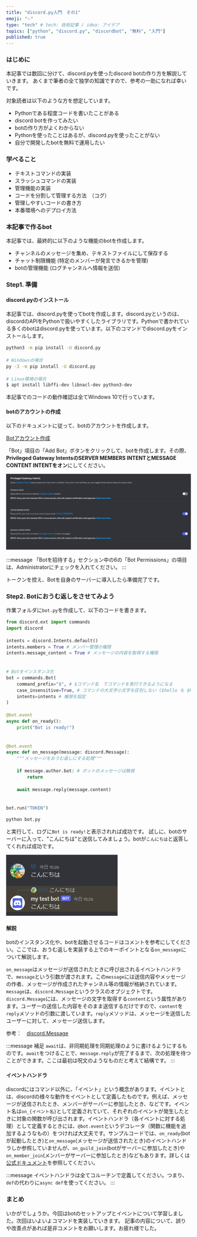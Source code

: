 ```yaml
---
title: "discord.py入門　その1"
emoji: "✨"
type: "tech" # tech: 技術記事 / idea: アイデア
topics: ["python", "discord.py", "discordbot", "無料", "入門"]
published: true
---
```


### はじめに

本記事では数回に分けて、discord.pyを使ったdiscord botの作り方を解説していきます。
あくまで筆者の全て独学の知識ですので、参考の一助になれば幸いです。

対象読者は以下のような方を想定しています。

- Pythonである程度コードを書いたことがある
- discord botを作ってみたい
- botの作り方がよくわからない
- Pythonを使ったことはあるが、discord.pyを使ったことがない
- 自分で開発したbotを無料で運用したい


### 学べること

- テキストコマンドの実装
- スラッシュコマンドの実装
- 管理機能の実装
- コードを分割して管理する方法　（コグ）
- 管理しやすいコードの書き方
- 本番環境へのデプロイ方法


### 本記事で作るbot

本記事では、最終的に以下のような機能のbotを作成します。

- チャンネルのメッセージを集め、テキストファイルにして保存する
- チャット制限機能 (特定のメンバーが発言できるかを管理)
- botの管理機能 (ログチャンネルへ情報を送信)


### Step1. 準備

#### discord.pyのインストール

本記事では、discord.pyを使ってbotを作成します。discord.pyというのは、discordのAPIをPythonで扱いやすくしたライブラリです。Pythonで書かれている多くのbotはdiscord.pyを使っています。以下のコマンドでdiscord.pyをインストールします。

```bash
python3 -m pip install -U discord.py

# Windowsの場合
py -3 -m pip install -U discord.py

# Linux環境の場合
$ apt install libffi-dev libnacl-dev python3-dev
```

本記事でのコードの動作確認は全てWindows 10で行っています。

#### botのアカウントの作成

以下のドキュメントに従って、botのアカウントを作成します。

[Botアカウント作成](https://discordpy.readthedocs.io/ja/latest/discord.html#)

「Bot」項目の「Add Bot」ボタンをクリックして、botを作成します。その際、**Privileged Gateway IntentsのSERVER MEMBERS INTENTとMESSAGE CONTENT INTENTをオン**にしてください。

![](/images/bot-tutorial-1/intents.jpg)

:::message
「Botを招待する」セクション中の6の「Bot Permissions」の項目は、Administratorにチェックを入れてください。
:::

トークンを控え、Botを自身のサーバーに導入したら準備完了です。

### Step2. Botにおうむ返しをさせてみよう

作業フォルダに`bot.py`を作成して、以下のコードを書きます。

```python
from discord.ext import commands
import discord

intents = discord.Intents.default()
intents.members = True # メンバー管理の権限
intents.message_content = True # メッセージの内容を取得する権限


# Botをインスタンス化
bot = commands.Bot(
    command_prefix="$", # $コマンド名　でコマンドを実行できるようになる
    case_insensitive=True, # コマンドの大文字小文字を区別しない ($hello も $Hello も同じ!)
    intents=intents # 権限を設定
)

@bot.event
async def on_ready():
    print("Bot is ready!")


@bot.event
async def on_message(message: discord.Message):
    """メッセージをおうむ返しにする処理"""

    if message.author.bot: # ボットのメッセージは無視
        return

    await message.reply(message.content)


bot.run("TOKEN")
```

```bash
python bot.py
```

と実行して、ログに`Bot is ready!`と表示されれば成功です。
試しに、botのサーバーに入って、"こんにちは"と送信してみましょう。botが`こんにちは`と返答してくれれば成功です。

![](/images/bot-tutorial-1/reply.jpg)

#### 解説

botのインスタンス化や、botを起動させるコードはコメントを参考にしてください。ここでは、おうむ返しを実装する上でのキーポイントとなる`on_message`について解説します。

`on_message`はメッセージが送信されたときに呼び出されるイベントハンドラで、`message`という引数が渡されます。この`message`には送信内容やメッセージの作者、メッセージが作成されたチャンネル等の情報が格納されています。`message`は、`discord.Message`というクラスのオブジェクトです。`discord.Message`には、メッセージの文字を取得する`content`という属性があります。ユーザーの送信した内容をそのまま送信するだけですので、`content`を`reply`メソッドの引数に渡しています。`reply`メソッドは、メッセージを送信したユーザーに対して、メッセージ送信します。

参考：　[discord.Message](https://discordpy.readthedocs.io/ja/latest/api.html#discord.Message)

:::message
補足
`await`は、非同期処理を同期処理のように書けるようにするものです。`await`をつけることで、`message.reply`が完了するまで、次の処理を待つことができます。ここは最初は呪文のようなものだと考えて結構です。
:::

#### イベントハンドラ

discordにはコマンド以外に、「イベント」という概念があります。イベントとは、discordの様々な動作をイベントとして定義したものです。例えば、メッセージが送信されたとき、メンバーがサーバーに参加したとき、などです。イベント名は`on_{イベント名}`として定義されていて、それぞれのイベントが発生したときに対象の関数が呼び出されます。イベントハンドラ（各イベントに対する処理）として定義するときには、`@bot.event`というデコレータ（関数に機能を追加するようなもの）をつければ大丈夫です。サンプルコードでは、`on_ready`(botが起動したとき)と`on_message`(メッセージが送信されたとき)のイベントハンドラしか参照していませんが、`on_guild_join`(botがサーバーに参加したとき)や`on_member_join`(メンバーがサーバーに参加したとき)などもあります。詳しくは[公式ドキュメント](https://discordpy.readthedocs.io/ja/latest/api.html#event-reference)を参照してください。

:::message
イベントハンドラは全てコルーチンで定義してください。つまり、`def`の代わりに`async def`を使ってください。
:::

### まとめ

いかがでしょうか。今回はbotのセットアップとイベントについて学習しました。次回はいよいよコマンドを実装していきます。
記事の内容について、誤りや改善点があれば是非コメントをお願いします。お疲れ様でした。